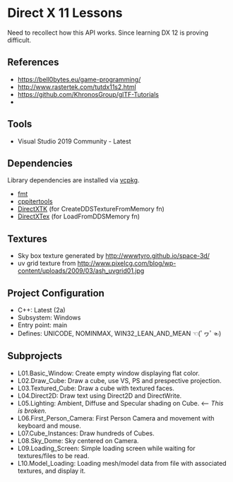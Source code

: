 ﻿# Direct X 11 Lessons
Need to recollect how this API works.
Since learning DX 12 is proving difficult.

## References
- https://bell0bytes.eu/game-programming/
- http://www.rastertek.com/tutdx11s2.html
- https://github.com/KhronosGroup/glTF-Tutorials
- 

## Tools
- Visual Studio 2019 Community - Latest

## Dependencies
Library dependencies are installed via [vcpkg](https://github.com/microsoft/vcpkg). 
- [fmt](https://fmt.dev/latest/index.html)
- [cppitertools](https://github.com/ryanhaining/cppitertools)
- [DirectXTK](https://github.com/microsoft/DirectXTK) (for CreateDDSTextureFromMemory fn)
- [DirectXTex](https://github.com/microsoft/DirectXTex) (for LoadFromDDSMemory fn)

## Textures 
- Sky box texture generated by http://wwwtyro.github.io/space-3d/
- uv grid texture from http://www.pixelcg.com/blog/wp-content/uploads/2009/03/ash_uvgrid01.jpg

## Project Configuration
- C++: Latest (2a)
- Subsystem: Windows
- Entry point: main
- Defines: UNICODE, NOMINMAX, WIN32_LEAN_AND_MEAN  ☜(ﾟヮﾟ☜)

## Subprojects
- L01.Basic_Window: Create empty window displaying flat color.
- L02.Draw_Cube: Draw a cube, use VS, PS and prespective projection.
- L03.Textured_Cube: Draw a cube with textured faces.
- L04.Direct2D: Draw text using Direct2D and DirectWrite.
- L05.Lighting: Ambient, Diffuse and Specular shading on Cube. <-- *This is broken*.
- L06.First_Person_Camera: First Person Camera and movement with keyboard and mouse.
- L07.Cube_Instances: Draw hundreds of Cubes.
- L08.Sky_Dome: Sky centered on Camera.
- L09.Loading_Screen: Simple loading screen while waiting for textures/files to be read.
- L10.Model_Loading: Loading mesh/model data from file with associated textures, and display it.